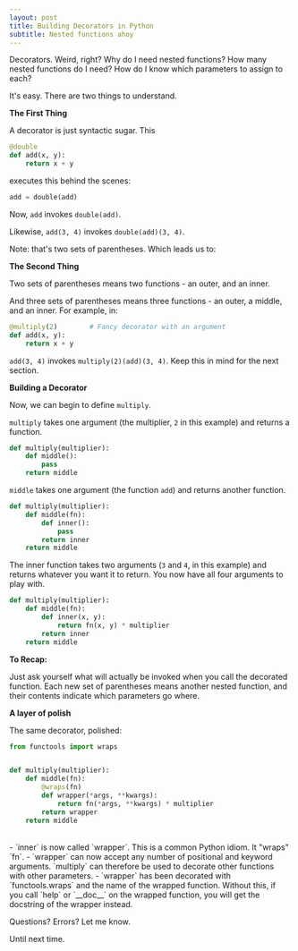 ```yaml
---
layout: post
title: Building Decorators in Python
subtitle: Nested functions ahoy
---
```


Decorators. Weird, right? Why do I need nested functions? How many nested functions do I need? How do I know which parameters to assign to each?

It's easy. There are two things to understand.

**The First Thing**

A decorator is just syntactic sugar. This

```python
@double
def add(x, y):
    return x + y
```

executes this behind the scenes:

```python
add = double(add)
```

Now, `add` invokes `double(add)`.

Likewise, `add(3, 4)` invokes `double(add)(3, 4)`.

Note: that's two sets of parentheses. Which leads us to:

**The Second Thing**

Two sets of parentheses means two functions - an outer, and an inner.

And three sets of parentheses means three functions - an outer, a middle, and an inner. For example, in:

```python
@multiply(2)        # Fancy decorator with an argument
def add(x, y):
    return x + y
``` 

`add(3, 4)` invokes `multiply(2)(add)(3, 4)`. Keep this in mind for the next section.

**Building a Decorator**

Now, we can begin to define `multiply`.

`multiply` takes one argument (the multiplier, `2` in this example) and returns a function.

```python
def multiply(multiplier):
    def middle():
        pass
    return middle
```

`middle` takes one argument (the function `add`) and returns another function.

```python
def multiply(multiplier):
    def middle(fn):
        def inner():
            pass
        return inner
    return middle
```

The inner function takes two arguments (`3` and `4`, in this example) and returns whatever you want it to return. You now have all four arguments to play with.

```python
def multiply(multiplier):
    def middle(fn):
        def inner(x, y):
            return fn(x, y) * multiplier
        return inner
    return middle
```

**To Recap:**

Just ask yourself what will actually be invoked when you call the decorated function. Each new set of parentheses means another nested function, and their contents indicate which parameters go where.

**A layer of polish**

The same decorator, polished:

```python
from functools import wraps


def multiply(multiplier):
    def middle(fn):
        @wraps(fn)
        def wrapper(*args, **kwargs):
            return fn(*args, **kwargs) * multiplier
        return wrapper
    return middle
```
<br>
- `inner` is now called `wrapper`. This is a common Python idiom. It "wraps" `fn`.
- `wrapper` can now accept any number of positional and keyword arguments. `multiply` can therefore be used to decorate other functions with other parameters.
- `wrapper` has been decorated with `functools.wraps` and the name of the wrapped function. Without this, if you call `help` or `__doc__` on the wrapped function, you will get the docstring of the wrapper instead.

Questions? Errors? Let me know.

Until next time.